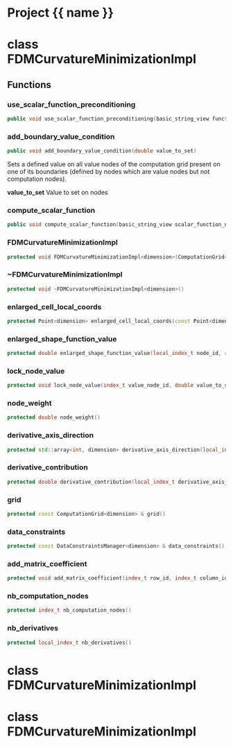 <script setup>
import {useRoute} from 'vitepress'
const {path} = useRoute()
const tokens = path.split('/')
const words = tokens[2].split('-');
for (let i = 0; i < words.length; i++) {
    words[i] = words[i].charAt(0).toUpperCase() + words[i].slice(1);
    words[i] = words[i].replace('geode', 'Geode')
}
const name = words.join('-');
</script>
# Project {{ name }}

# class FDMCurvatureMinimizationImpl


## Functions

### use_scalar_function_preconditioning

```cpp
public void use_scalar_function_preconditioning(basic_string_view function_name)
```


### add_boundary_value_condition

```cpp
public void add_boundary_value_condition(double value_to_set)
```


 Sets a defined value on all value nodes of the computation grid present on one of its boundaries (defined by nodes which are value nodes but not computation nodes).

**value_to_set** Value to set on nodes

### compute_scalar_function

```cpp
public void compute_scalar_function(basic_string_view scalar_function_name)
```


### FDMCurvatureMinimizationImpl

```cpp
protected void FDMCurvatureMinimizationImpl<dimension>(ComputationGrid<dimension> & grid, const DataConstraintsManager<dimension> & data_constraints)
```


### ~FDMCurvatureMinimizationImpl

```cpp
protected void ~FDMCurvatureMinimizationImpl<dimension>()
```


### enlarged_cell_local_coords

```cpp
protected Point<dimension> enlarged_cell_local_coords(const Point<dimension> & data_point_in_grid, const typename Grid<dimension>::VertexIndices & closest_node)
```


### enlarged_shape_function_value

```cpp
protected double enlarged_shape_function_value(local_index_t node_id, const Point<dimension> & local_point_coords)
```


### lock_node_value

```cpp
protected void lock_node_value(index_t value_node_id, double value_to_set)
```


### node_weight

```cpp
protected double node_weight()
```


### derivative_axis_direction

```cpp
protected std::array<int, dimension> derivative_axis_direction(local_index_t derivative_axis_id)
```


### derivative_contribution

```cpp
protected double derivative_contribution(local_index_t derivative_axis_id)
```


### grid

```cpp
protected const ComputationGrid<dimension> & grid()
```


### data_constraints

```cpp
protected const DataConstraintsManager<dimension> & data_constraints()
```


### add_matrix_coefficient

```cpp
protected void add_matrix_coefficient(index_t row_id, index_t column_id, double value)
```


### nb_computation_nodes

```cpp
protected index_t nb_computation_nodes()
```


### nb_derivatives

```cpp
protected local_index_t nb_derivatives()
```




# class FDMCurvatureMinimizationImpl


# class FDMCurvatureMinimizationImpl


